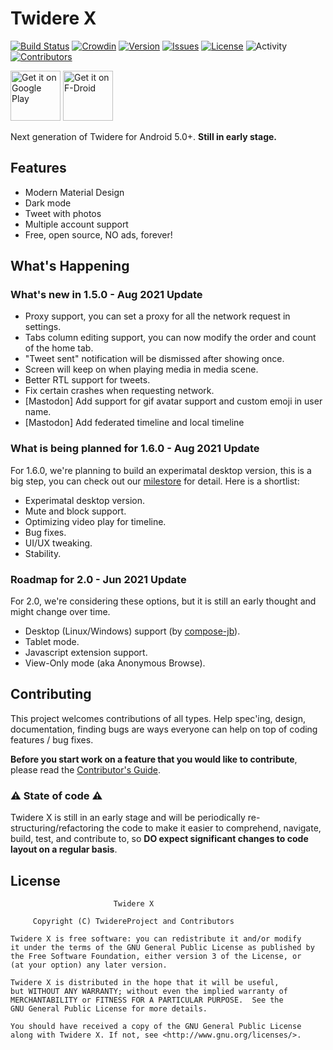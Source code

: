 # Twidere X
[![Build Status](https://github.com/TwidereProject/TwidereX-Android/workflows/Android%20CI/badge.svg)](https://github.com/TwidereProject/TwidereX-Android/actions)
[![Crowdin](https://badges.crowdin.net/twidere-x/localized.svg)](https://crowdin.com/project/twidere-x)
[![Version](https://img.shields.io/github/v/release/TwidereProject/TwidereX-Android)](https://github.com/TwidereProject/TwidereX-Android/releases/latest)
[![Issues](https://img.shields.io/github/issues/TwidereProject/TwidereX-Android)](https://github.com/TwidereProject/TwidereX-Android/issues)
[![License](https://img.shields.io/github/license/TwidereProject/TwidereX-Android)](https://github.com/TwidereProject/TwidereX-Android/blob/develop/LICENSE)
![Activity](https://img.shields.io/github/commit-activity/m/TwidereProject/TwidereX-Android)
[![Contributors](https://img.shields.io/github/contributors/TwidereProject/TwidereX-Android)](https://github.com/TwidereProject/TwidereX-Android/graphs/contributors)

[<img src="https://play.google.com/intl/en_us/badges/static/images/badges/en_badge_web_generic.png" alt="Get it on Google Play" height="80">](https://play.google.com/store/apps/details?id=com.twidere.twiderex)
[<img src="https://f-droid.org/badge/get-it-on.png" alt="Get it on F-Droid" height="80">](https://f-droid.org/en/packages/com.twidere.twiderex/)

Next generation of Twidere for Android 5.0+. **Still in early stage.**  

## Features

- Modern Material Design
- Dark mode
- Tweet with photos
- Multiple account support
- Free, open source, NO ads, forever!


## What's Happening

### What's new in 1.5.0 - Aug 2021 Update

- Proxy support, you can set a proxy for all the network request in settings.
- Tabs column editing support, you can now modify the order and count of the home tab.
- "Tweet sent" notification will be dismissed after showing once.
- Screen will keep on when playing media in media scene.
- Better RTL support for tweets.
- Fix certain crashes when requesting network.
- [Mastodon] Add support for gif avatar support and custom emoji in user name.
- [Mastodon] Add federated timeline and local timeline

### What is being planned for 1.6.0 - Aug 2021 Update
For 1.6.0, we're planning to build an experimatal desktop version, this is a big step, you can check out our [milestore](https://github.com/TwidereProject/TwidereX-Android/milestone/4) for detail. Here is a shortlist:

- Experimatal desktop version.
- Mute and block support.
- Optimizing video play for timeline.
- Bug fixes.
- UI/UX tweaking.
- Stability.

### Roadmap for 2.0 - Jun 2021 Update
For 2.0, we're considering these options, but it is still an early thought and might change over time.

- Desktop (Linux/Windows) support (by [compose-jb](https://github.com/JetBrains/compose-jb)).
- Tablet mode.
- Javascript extension support.
- View-Only mode (aka Anonymous Browse).

## Contributing

This project welcomes contributions of all types. Help spec'ing, design, documentation, finding bugs are ways everyone can help on top of coding features / bug fixes.

**Before you start work on a feature that you would like to contribute**, please read the [Contributor's Guide](CONTRIBUTING.md).

### ⚠ State of code ⚠

Twidere X is still in an early stage and will be periodically re-structuring/refactoring the code to make it easier to comprehend, navigate, build, test, and contribute to, so **DO expect significant changes to code layout on a regular basis**.

## License
```
                       Twidere X

     Copyright (C) TwidereProject and Contributors

Twidere X is free software: you can redistribute it and/or modify
it under the terms of the GNU General Public License as published by
the Free Software Foundation, either version 3 of the License, or
(at your option) any later version.

Twidere X is distributed in the hope that it will be useful,
but WITHOUT ANY WARRANTY; without even the implied warranty of
MERCHANTABILITY or FITNESS FOR A PARTICULAR PURPOSE.  See the
GNU General Public License for more details.

You should have received a copy of the GNU General Public License
along with Twidere X. If not, see <http://www.gnu.org/licenses/>.
```
